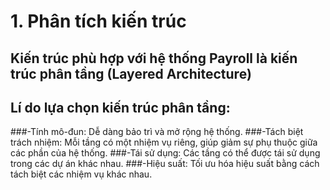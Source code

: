 # **1. Phân tích kiến trúc**
## Kiến trúc phù hợp với hệ thống Payroll là kiến trúc phân tầng (Layered Architecture)
## Lí do lựa chọn kiến trúc phân tầng:
###-Tính mô-đun: Dễ dàng bảo trì và mở rộng hệ thống.
###-Tách biệt trách nhiệm: Mỗi tầng có một nhiệm vụ riêng, giúp giảm sự phụ thuộc giữa các phần của hệ thống.
###-Tái sử dụng: Các tầng có thể được tái sử dụng trong các dự án khác nhau.
###-Hiệu suất: Tối ưu hóa hiệu suất bằng cách tách biệt các nhiệm vụ khác nhau.
